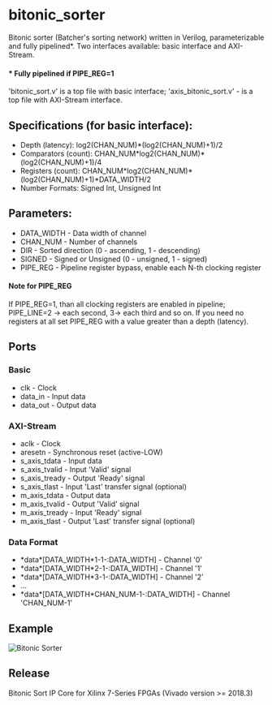 # bitonic_sorter
Bitonic sorter (Batcher's sorting network) written in Verilog, parameterizable and fully pipelined*.
Two interfaces available: basic interface and AXI-Stream.

#### * Fully pipelined if PIPE_REG=1

'bitonic_sort.v' is a top file with basic interface;
'axis_bitonic_sort.v' - is a top file with AXI-Stream interface.

## Specifications (for basic interface):
* Depth (latency): log2(CHAN_NUM)\*(log2(CHAN_NUM)+1)/2
* Comparators (count): CHAN_NUM\*log2(CHAN_NUM)\*(log2(CHAN_NUM)+1)/4
* Registers (count): CHAN_NUM\*log2(CHAN_NUM)\*(log2(CHAN_NUM)+1)\*DATA_WIDTH/2
* Number Formats: Signed Int, Unsigned Int
## Parameters:
* DATA_WIDTH - Data width of channel
* CHAN_NUM   - Number of channels
* DIR        - Sorted direction (0 - ascending, 1 - descending)
* SIGNED     - Signed or Unsigned (0 - unsigned, 1 - signed)
* PIPE_REG   - Pipeline register bypass, enable each N-th clocking register

#### Note for PIPE_REG
If PIPE_REG=1, than all clocking registers are enabled in pipeline; PIPE_LINE=2 -> each second, 3-> each third and so on. If you need no registers at all set PIPE_REG with a value greater than a depth (latency).
	
## Ports
### Basic
* clk      - Clock
* data_in  - Input data
* data_out - Output data
	
### AXI-Stream
* aclk          - Clock
* aresetn       - Synchronous reset (active-LOW)
* s_axis_tdata  - Input data
* s_axis_tvalid - Input 'Valid' signal
* s_axis_tready - Output 'Ready' signal
* s_axis_tlast  - Input 'Last' transfer signal (optional)
* m_axis_tdata  - Output data
* m_axis_tvalid - Output 'Valid' signal
* m_axis_tready - Input 'Ready' signal
* m_axis_tlast  - Output 'Last' transfer signal (optional)
	
### Data Format
* \*data\*[DATA_WIDTH\*1-1-:DATA_WIDTH] - Channel '0'
* \*data\*[DATA_WIDTH\*2-1-:DATA_WIDTH] - Channel '1'
* \*data\*[DATA_WIDTH\*3-1-:DATA_WIDTH] - Channel '2'
* ...
* \*data\*[DATA_WIDTH\*CHAN_NUM-1-:DATA_WIDTH] - Channel 'CHAN_NUM-1'

## Example
![Bitonic Sorter](/img/bitonic.gif)

## Release
Bitonic Sort IP Core for Xilinx 7-Series FPGAs (Vivado version >= 2018.3)

